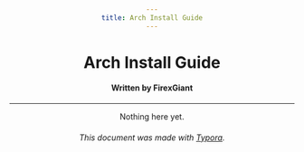 ```yaml
---
title: Arch Install Guide
---
```


<style>
    body {
        text-align: center;
    }
</style>

# Arch Install Guide <h4>Written by FirexGiant</h4>

---

Nothing here yet.



###### This document was made with <a href="https://typora.io/" target="_blank">Typora</a>.



